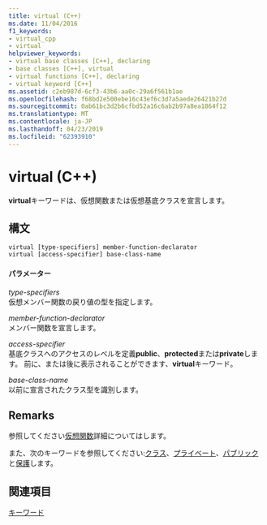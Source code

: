 ```yaml
---
title: virtual (C++)
ms.date: 11/04/2016
f1_keywords:
- virtual_cpp
- virtual
helpviewer_keywords:
- virtual base classes [C++], declaring
- base classes [C++], virtual
- virtual functions [C++], declaring
- virtual keyword [C++]
ms.assetid: c2eb987d-6cf3-43b6-aa0c-29a6f561b1ae
ms.openlocfilehash: f68bd2e500ebe16c43ef6c3d7a5aede26421b27d
ms.sourcegitcommit: 0ab61bc3d2b6cfbd52a16c6ab2b97a8ea1864f12
ms.translationtype: MT
ms.contentlocale: ja-JP
ms.lasthandoff: 04/23/2019
ms.locfileid: "62393910"
---
```

# <a name="virtual-c"></a>virtual (C++)

**virtual**キーワードは、仮想関数または仮想基底クラスを宣言します。

## <a name="syntax"></a>構文

```
virtual [type-specifiers] member-function-declarator
virtual [access-specifier] base-class-name
```

#### <a name="parameters"></a>パラメーター

*type-specifiers*<br/>
仮想メンバー関数の戻り値の型を指定します。

*member-function-declarator*<br/>
メンバー関数を宣言します。

*access-specifier*<br/>
基底クラスへのアクセスのレベルを定義**public**、**protected**または**private**します。 前に、または後に表示されることができます、**virtual**キーワード。

*base-class-name*<br/>
以前に宣言されたクラス型を識別します。

## <a name="remarks"></a>Remarks

参照してください[仮想関数](../cpp/virtual-functions.md)詳細についてはします。

また、次のキーワードを参照してください:[クラス](../cpp/class-cpp.md)、[プライベート](../cpp/private-cpp.md)、[パブリック](../cpp/public-cpp.md)と[保護](../cpp/protected-cpp.md)します。

## <a name="see-also"></a>関連項目

[キーワード](../cpp/keywords-cpp.md)